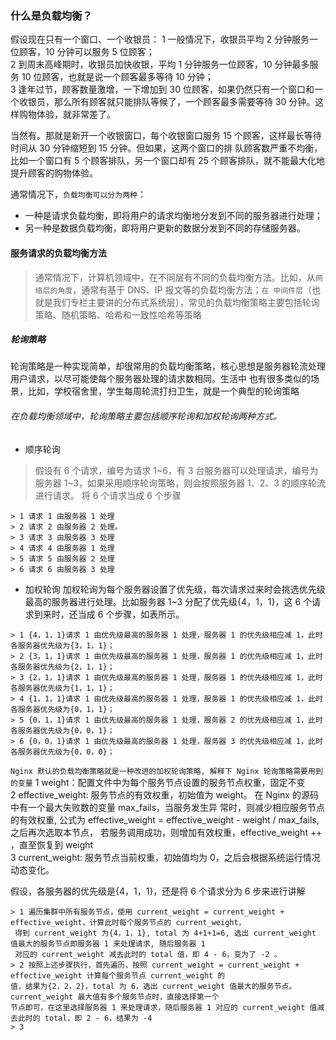 ### 什么是负载均衡？
假设现在只有一个窗口、一个收银员：
1 一般情况下，收银员平均 2 分钟服务一位顾客，10 分钟可以服务 5 位顾客；  
2 到周末高峰期时，收银员加快收银，平均 1 分钟服务一位顾客，10 分钟最多服务 10 位顾客，也就是说一个顾客最多等待 10 分钟；  
3 逢年过节，顾客数量激增，一下增加到 30 位顾客，如果仍然只有一个窗口和一个收银员，那么所有顾客就只能排队等候了，一个顾客最多需要等待 30 分钟。这样购物体验，就非常差了。  

当然有。那就是新开一个收银窗口，每个收银窗口服务 15 个顾客，这样最长等待时间从 30 分钟缩短到 15 分钟。但如果，这两个窗口的排
队顾客数严重不均衡，比如一个窗口有 5 个顾客排队，另一个窗口却有 25 个顾客排队，就不能最大化地提升顾客的购物体验。  

通常情况下，`负载均衡可以分为两种`：
+ 一种是请求负载均衡，即将用户的请求均衡地分发到不同的服务器进行处理；  
+ 另一种是数据负载均衡，即将用户更新的数据分发到不同的存储服务器。  

#### 服务请求的负载均衡方法
> 通常情况下，计算机领域中，在不同层有不同的负载均衡方法。比如，从`网络层的角度`，通常有基于 DNS、IP 报文等的负载均衡方法；`在
> 中间件层`（也就是我们专栏主要讲的分布式系统层），常见的负载均衡策略主要包括轮询策略、随机策略、哈希和一致性哈希等策略
##### 轮询策略
轮询策略是一种实现简单，却很常用的负载均衡策略，核心思想是服务器轮流处理用户请求，以尽可能使每个服务器处理的请求数相同。生活中
也有很多类似的场景，比如，学校宿舍里，学生每周轮流打扫卫生，就是一个典型的轮询策略

###### 在负载均衡领域中，轮询策略主要包括顺序轮询和加权轮询两种方式。
+ 顺序轮询 
> 假设有 6 个请求，编号为请求 1~6，有 3 台服务器可以处理请求，编号为服务器 1~3，如果采用顺序轮询策略，则会按照服务器 1、2、3 的顺序轮流进行请求。
> 将 6 个请求当成 6 个步骤
```
> 1 请求 1 由服务器 1 处理
> 2 请求 2 由服务器 2 处理。
> 3 请求 3 由服务器 3 处理
> 4 请求 4 由服务器 1 处理
> 5 请求 5 由服务器 2 处理
> 6 请求 6 由服务器 3 处理
```

+ 加权轮询
加权轮询为每个服务器设置了优先级，每次请求过来时会挑选优先级最高的服务器进行处理。比如服务器 1~3 分配了优先级{4，1，1}，这 6 个请求到来时，还当成 6 个步骤，如表所示。
```
> 1 {4，1，1}请求 1 由优先级最高的服务器 1 处理，服务器 1 的优先级相应减 1，此时各服务器优先级为{3，1，1}；
> 2 {3，1，1}请求 1 由优先级最高的服务器 1 处理，服务器 1 的优先级相应减 1，此时各服务器优先级为{2，1，1}；
> 3 {2，1，1}请求 1 由优先级最高的服务器 1 处理，服务器 1 的优先级相应减 1，此时各服务器优先级为{1，1，1}；
> 4 {1，1，1}请求 1 由优先级最高的服务器 1 处理，服务器 1 的优先级相应减 1，此时各服务器优先级为{0，1，1}；
> 5 {0，1，1}请求 1 由优先级最高的服务器 1 处理，服务器 2 的优先级相应减 1，此时各服务器优先级为{0，0，1}；
> 6 {0，0，1}请求 1 由优先级最高的服务器 1 处理，服务器 3 的优先级相应减 1，此时各服务器优先级为{0，0，0}；
```

 `Nginx 默认的负载均衡策略就是一种改进的加权轮询策略, 解释下 Nginx 轮询策略需要用到的变量`
 1 weight：配置文件中为每个服务节点设置的服务节点权重，固定不变  
 2 effective_weight: 服务节点的有效权重，初始值为 weight。 在 Nginx 的源码中有一个最大失败数的变量 max_fails，当服务发生异
 常时，则减少相应服务节点的有效权重, 公式为 effective_weight = effective_weight - weight / max_fails,  之后再次选取本节点，
 若服务调用成功，则增加有效权重，effective_weight ++ ，直至恢复到 weight  
 3 current_weight: 服务节点当前权重，初始值均为 0，之后会根据系统运行情况动态变化。  
 
 假设，各服务器的优先级是{4，1，1}，还是将 6 个请求分为 6 步来进行讲解
 ```
> 1 遍历集群中所有服务节点，使用 current_weight = current_weight + effective_weight，计算此时每个服务节点的 current_weight，
  得到 current_weight 为{4，1，1}, total 为 4+1+1=6, 选出 current_weight 值最大的服务节点即服务器 1 来处理请求, 随后服务器 1 
  对应的 current_weight 减去此时的 total 值，即 4 - 6，变为了 -2 。
> 2 按照上述步骤执行，首先遍历，按照 current_weight = current_weight + effective_weight 计算每个服务节点 current_weight 的
 值，结果为{2，2，2}，total 为 6，选出 current_weight 值最大的服务节点。current_weight 最大值有多个服务节点时，直接选择第一个
 节点即可，在这里选择服务器 1 来处理请求，随后服务器 1 对应的 current_weight 值减去此时的 total，即 2 - 6，结果为 -4
> 3 

```
 
 
 



